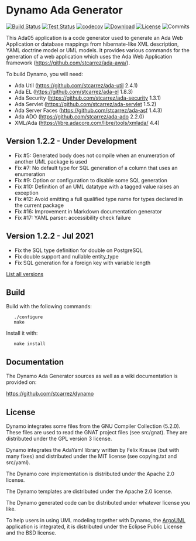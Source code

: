 # Dynamo Ada Generator

[![Build Status](https://img.shields.io/jenkins/s/https/jenkins.vacs.fr/Bionic-Dynamo.svg)](https://jenkins.vacs.fr/job/Bionic-Dynamo/)
[![Test Status](https://img.shields.io/jenkins/t/https/jenkins.vacs.fr/Bionic-Dynamo.svg)](https://jenkins.vacs.fr/job/Bionic-Dynamo/)
[![codecov](https://codecov.io/gh/stcarrez/dynamo/branch/master/graph/badge.svg)](https://codecov.io/gh/stcarrez/dynamo)
[![Download](https://img.shields.io/badge/download-1.2.2-brightgreen.svg)](https://download.vacs.fr/dynamo/dynamo-1.2.2.tar.gz)
[![License](https://img.shields.io/badge/license-APACHE2-blue.svg)](LICENSE)
![Commits](https://img.shields.io/github/commits-since/stcarrez/dynamo/1.2.2.svg)

This Ada05 application is a code generator used to generate
an Ada Web Application or database mappings from hibernate-like
XML description, YAML doctrine model or UML models.  It provides various commands for the
generation of a web application which uses the Ada Web Application framework
(https://github.com/stcarrez/ada-awa/).

To build Dynamo, you will need:

* Ada Util     (https://github.com/stcarrez/ada-util          2.4.1)
* Ada EL       (https://github.com/stcarrez/ada-el            1.8.3)
* Ada Security (https://github.com/stcarrez/ada-security      1.3.1)
* Ada Servlet  (https://github.com/stcarrez/ada-servlet       1.5.2)
* Ada Server Faces (https://github.com/stcarrez/ada-asf       1.4.3)
* Ada ADO      (https://github.com/stcarrez/ada-ado           2.2.0)
* XML/Ada      (https://libre.adacore.com/libre/tools/xmlada/  4.4)

## Version 1.2.2   - Under Development
- Fix #5: Generated body does not compile when an enumeration of another UML package is used
- Fix #7: No default type for SQL generation of a column that uses an enumeration
- Fix #9: Option or configuration to disable some SQL generation
- Fix #10: Definition of an UML datatype with a tagged value raises an exception
- Fix #12: Avoid emitting a full qualified type name for types declared in the current package
- Fix #16: Improvement in Markdown documentation generator
- Fix #17: YAML parser: accessibility check failure

## Version 1.2.2   - Jul 2021
- Fix the SQL type definition for double on PostgreSQL
- Fix double support and nullable entity_type
- Fix SQL generation for a foreign key with variable length

[List all versions](https://github.com/stcarrez/dynamo/blob/master/NEWS.md)

## Build

Build with the following commands:
```
   ./configure
   make
```
Install it with:
```
   make install
```
## Documentation

The Dynamo Ada Generator sources as well as a wiki documentation
is provided on:

   https://github.com/stcarrez/dynamo


## License

Dynamo integrates some files from the GNU Compiler Collection (5.2.0).
These files are used to read the GNAT project files (see src/gnat).
They are distributed under the GPL version 3 license.

Dynamo integrates the AdaYaml library written by Felix Krause
(but with many fixes) and distributed under the MIT license (see copying.txt and src/yaml).

The Dynamo core implementation is distributed under the Apache 2.0 license.

The Dynamo templates are distributed under the Apache 2.0 license.

The Dynamo generated code can be distributed under whatever license you like.

To help users in using UML modeling together with Dynamo, the [ArgoUML](https://github.com/argouml-tigris-org/argouml)
application is integrated, it is distributed under the Eclipse Public License and the BSD license.

